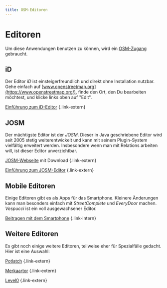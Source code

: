 ```yaml
---
title: OSM-Editoren
---
```


# Editoren

Um diese Anwendungen benutzen zu können, wird ein
[OSM-Zugang](/beitragen/osm-zugang/) gebraucht.

## iD

Der Editor *iD* ist einsteigerfreundlich und direkt ohne Installation nutzbar.
Gehe einfach auf [www.openstreetmap.org](https://www.openstreetmap.org/),
finde den Ort, den Du bearbeiten möchtest, und klicke links oben auf "Edit".

[Einführung zum iD-Editor](https://learnosm.org/de/beginner/id-editor/)
{.link-extern}

## JOSM

Der mächtigste Editor ist der *JOSM*. Dieser in Java geschriebene Editor wird
seit 2005 stetig weiterentwickelt und kann mit seinem Plugin-System vielfältig
erweitert werden. Insbesondere wenn man mit Relations arbeiten will, ist dieser
Editor unverzichtbar.

[JOSM-Webseite](https://josm.openstreetmap.de/) mit Download
{.link-extern}

[Einführung zum JOSM-Editor](https://learnosm.org/de/josm/)
{.link-extern}

## Mobile Editoren

Einige Editoren gibt es als Apps für das Smartphone. Kleinere Änderungen kann
man besonders einfach mit *StreetComplete* und *EveryDoor* machen. *Vespucci*
ist ein voll ausgewachsener Editor.

[Beitragen mit dem Smartphone](/beitragen/smartphone/)
{.link-intern}

## Weitere Editoren

Es gibt noch einige weitere Editoren, teilweise eher für Spezialfälle
gedacht. Hier ist eine Auswahl:

[Potlatch](https://wiki.openstreetmap.org/wiki/Potlatch)
{.link-extern}

[Merkaartor](https://wiki.openstreetmap.org/wiki/Merkaartor)
{.link-extern}

[Level0](https://wiki.openstreetmap.org/wiki/Level0)
{.link-extern}

